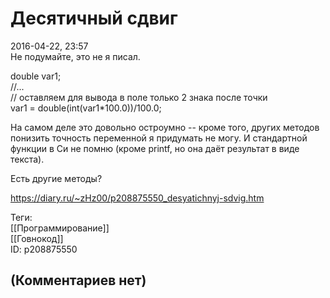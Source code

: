 Десятичный сдвиг
================

  
2016-04-22, 23:57  
 Не подумайте, это не я писал.   
   
 double var1;   
 //...   
 // оставляем для вывода в поле только 2 знака после точки   
 var1 = double(int(var1\*100.0))/100.0;   
   
 На самом деле это довольно остроумно -- кроме того, других методов понизить точность переменной я придумать не могу. И стандартной функции в Си не помню (кроме printf, но она даёт результат в виде текста).   
   
 Есть другие методы?   
  
<https://diary.ru/~zHz00/p208875550_desyatichnyj-sdvig.htm>  
  
Теги:  
[[Программирование]]  
[[Говнокод]]  
ID: p208875550  


(Комментариев нет)
------------------